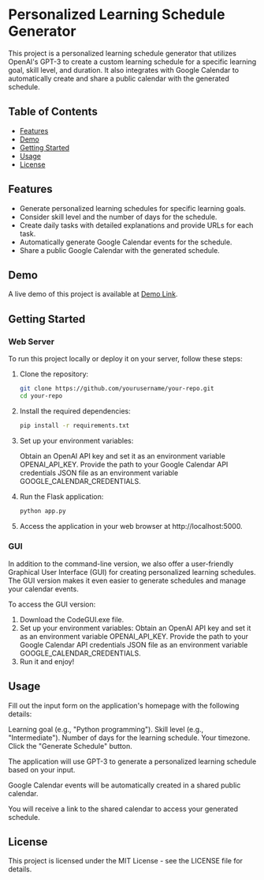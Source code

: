 # Personalized Learning Schedule Generator

This project is a personalized learning schedule generator that utilizes OpenAI's GPT-3 to create a custom learning schedule for a specific learning goal, skill level, and duration. It also integrates with Google Calendar to automatically create and share a public calendar with the generated schedule.

## Table of Contents
- [Features](#features)
- [Demo](#demo)
- [Getting Started](#getting-started)
- [Usage](#usage)
- [License](#license)

## Features

- Generate personalized learning schedules for specific learning goals.
- Consider skill level and the number of days for the schedule.
- Create daily tasks with detailed explanations and provide URLs for each task.
- Automatically generate Google Calendar events for the schedule.
- Share a public Google Calendar with the generated schedule.

## Demo

A live demo of this project is available at [Demo Link](https://arnitsinha.pythonanywhere.com).

## Getting Started

### Web Server

To run this project locally or deploy it on your server, follow these steps:

1. Clone the repository:

   ```bash
   git clone https://github.com/yourusername/your-repo.git
   cd your-repo

2. Install the required dependencies:

   ```bash
   pip install -r requirements.txt

3. Set up your environment variables:

   Obtain an OpenAI API key and set it as an environment variable OPENAI_API_KEY.
   Provide the path to your Google Calendar API credentials JSON file as an environment variable GOOGLE_CALENDAR_CREDENTIALS.

4. Run the Flask application:

   ```bash
   python app.py

5. Access the application in your web browser at http://localhost:5000.

### GUI

In addition to the command-line version, we also offer a user-friendly Graphical User Interface (GUI) for creating personalized learning schedules. The GUI version makes it even easier to generate schedules and manage your calendar events.

To access the GUI version:

1. Download the CodeGUI.exe file.
2. Set up your environment variables:
   Obtain an OpenAI API key and set it as an environment variable OPENAI_API_KEY.
   Provide the path to your Google Calendar API credentials JSON file as an environment variable GOOGLE_CALENDAR_CREDENTIALS.
3. Run it and enjoy!

## Usage
Fill out the input form on the application's homepage with the following details:

Learning goal (e.g., "Python programming").
Skill level (e.g., "Intermediate").
Number of days for the learning schedule.
Your timezone.
Click the "Generate Schedule" button.

The application will use GPT-3 to generate a personalized learning schedule based on your input.

Google Calendar events will be automatically created in a shared public calendar.

You will receive a link to the shared calendar to access your generated schedule.

## License
This project is licensed under the MIT License - see the LICENSE file for details.

